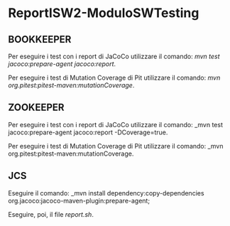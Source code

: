 # ReportISW2-ModuloSWTesting
## BOOKKEEPER
Per eseguire i test con i report di JaCoCo utilizzare il comando: _mvn test jacoco:prepare-agent jacoco:report_.

Per eseguire i test di Mutation Coverage di Pit utilizzare il comando: _mvn org.pitest:pitest-maven:mutationCoverage_.

## ZOOKEEPER
Per eseguire i test con i report di JaCoCo utilizzare il comando: _mvn test jacoco:prepare-agent jacoco:report -DCoverage=true.

Per eseguire i test di Mutation Coverage di Pit utilizzare il comando: _mvn org.pitest:pitest-maven:mutationCoverage.

## JCS
Eseguire il comando: _mvn install dependency:copy-dependencies org.jacoco:jacoco-maven-plugin:prepare-agent;

Eseguire, poi, il file _report.sh_.


